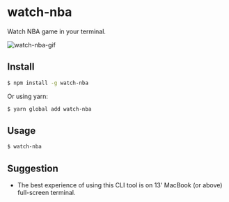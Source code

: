 # watch-nba

Watch NBA game in your terminal.

![watch-nba-gif](https://user-images.githubusercontent.com/3382565/26910744-625289a6-4c3b-11e7-95d2-6f01bfb87d17.gif)

## Install

```sh
$ npm install -g watch-nba
```
Or using yarn:

```sh
$ yarn global add watch-nba
```

## Usage

```sh
$ watch-nba
```

## Suggestion

- The best experience of using this CLI tool is on 13' MacBook (or above) full-screen terminal.
